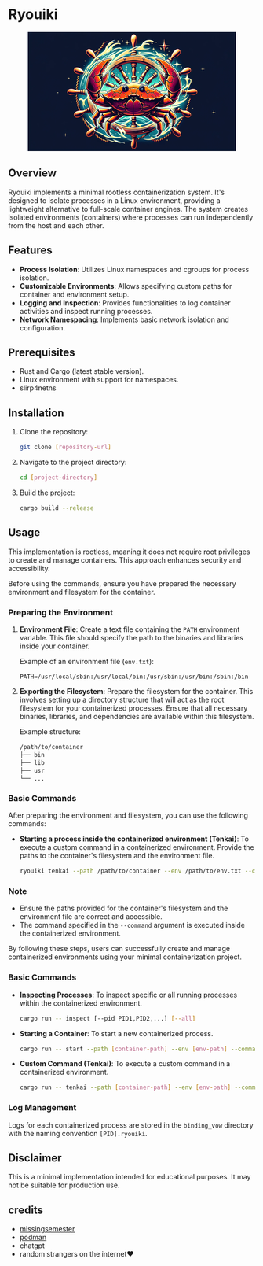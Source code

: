 # Ryouiki

<div style="text-align:center;">
  <img src="him/nahidwin.png" alt="Stand Proud">
</div>


## Overview

Ryouiki implements a minimal rootless containerization system. It's designed to isolate processes in a Linux environment, providing a lightweight alternative to full-scale container engines. The system creates isolated environments (containers) where processes can run independently from the host and each other.

## Features

- **Process Isolation**: Utilizes Linux namespaces and cgroups for process isolation.
- **Customizable Environments**: Allows specifying custom paths for container and environment setup.
- **Logging and Inspection**: Provides functionalities to log container activities and inspect running processes.
- **Network Namespacing**: Implements basic network isolation and configuration.

## Prerequisites

- Rust and Cargo (latest stable version).
- Linux environment with support for namespaces.
- slirp4netns

## Installation

1. Clone the repository:

   ```sh
   git clone [repository-url]
   ```

2. Navigate to the project directory:

   ```sh
   cd [project-directory]
   ```

3. Build the project:
   ```sh
   cargo build --release
   ```

## Usage

This implementation is rootless, meaning it does not require root privileges to create and manage containers. This approach enhances security and accessibility.

Before using the commands, ensure you have prepared the necessary environment and filesystem for the container.

### Preparing the Environment

1. **Environment File**: Create a text file containing the `PATH` environment variable. This file should specify the path to the binaries and libraries inside your container.

   Example of an environment file (`env.txt`):

   ```
   PATH=/usr/local/sbin:/usr/local/bin:/usr/sbin:/usr/bin:/sbin:/bin
   ```

2. **Exporting the Filesystem**: Prepare the filesystem for the container. This involves setting up a directory structure that will act as the root filesystem for your containerized processes. Ensure that all necessary binaries, libraries, and dependencies are available within this filesystem.

   Example structure:

   ```
   /path/to/container
   ├── bin
   ├── lib
   ├── usr
   └── ...
   ```

### Basic Commands

After preparing the environment and filesystem, you can use the following commands:

- **Starting a process inside the containerized environment (Tenkai)**: To execute a custom command in a containerized environment. Provide the paths to the container's filesystem and the environment file.
  ```sh
  ryouiki tenkai --path /path/to/container --env /path/to/env.txt --command [command-to-execute]
  ```

### Note

- Ensure the paths provided for the container's filesystem and the environment file are correct and accessible.
- The command specified in the `--command` argument is executed inside the containerized environment.

By following these steps, users can successfully create and manage containerized environments using your minimal containerization project.

### Basic Commands

- **Inspecting Processes**: To inspect specific or all running processes within the containerized environment.
  ```sh
  cargo run -- inspect [--pid PID1,PID2,...] [--all]
  ```
- **Starting a Container**: To start a new containerized process.
  ```sh
  cargo run -- start --path [container-path] --env [env-path] --command [command-to-execute]
  ```
- **Custom Command (Tenkai)**: To execute a custom command in a containerized environment.
  ```sh
  cargo run -- tenkai --path [container-path] --env [env-path] --command [command-to-execute]
  ```

### Log Management

Logs for each containerized process are stored in the `binding_vow` directory with the naming convention `[PID].ryouiki`.

## Disclaimer

This is a minimal implementation intended for educational purposes. It may not be suitable for production use.


## credits

- [missingsemester](https://missingsemester.io/)
- [podman](https://github.com/containers/podman)
- chatgpt
- random strangers on the internet❤️

